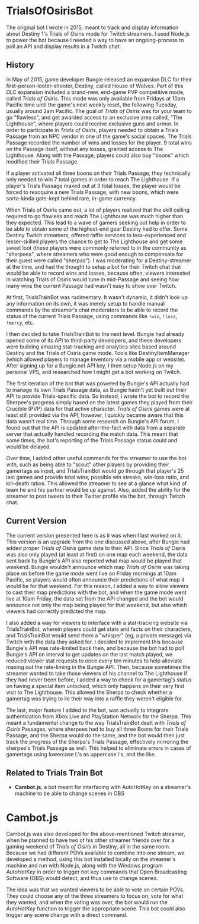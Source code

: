 # TrialsOfOsirisBot
The original bot I wrote in 2015, meant to track and display information about Destiny 1's Trials of Osiris mode for Twitch streamers. I used Node.js to power the bot because  I needed a way to have an ongoing-process to poll an API and display results in a Twitch chat. 

## History
In May of 2015, game developer Bungie released an expansion DLC for their first-person-looter-shooter, Destiny, called House of Wolves. Part of this DLC expansion included a brand-new, end-game PVP competitive mode, called _Trials of Osiris_. This mode was only available from Fridays at 10am Pacific time until the game's next weekly reset, the following Tuesday, usually around 2am Pacific. The goal of _Trials of Osiris_ was for your team to go "flawless", and get awarded access to an exclusive area called, "The Lighthouse", where players could receive exclusive guns and armor. In order to participate in _Trials of Osiris_, players needed to obtain a Trials Passage from an NPC vendor in one of the game's social spaces. The Trials Passage recorded the number of wins and losses for the player. 9 total wins on the Passage itself, without any losses, granted access to The Lighthouse. Along with the Passage, players could also buy "boons" which modified their Trials Passage.

If a player activated all three boons on their Trials Passage, they technically only needed to win 7 total games in order to reach The Lighthouse. If a player's Trials Passage maxed out at 3 total losses, the player would be forced to reacquire a new Trials Passage, with new boons, which were sorta-kinda gate-kept behind rare, in-game currency. 

When Trials of Osiris came out, a lot of players realized that the skill ceiling required to go flawless and reach The Lighthouse was much higher than they expected. This lead to a wave of gamers seeking out help in order to be able to obtain some of the highest-end gear Destiny had to offer. Some Destiny Twitch streamers, offered raffle services to less-experienced and lesser-skilled players the chance to get to The Lighthouse and get some sweet loot (these players were commonly referred to in the community as "sherpees", where streamers who were good enough to compensate for their guest were called "sherpas"). I was moderating for a Destiny-streamer at the time, and had the thought to setup a bot for their Twitch chat that would be able to record wins and losses, because often, viewers interested in watching Trials of Osiris would tune in mid-Passage and seeing how many wins the current Passage had wasn't easy to show over Twitch. 

At first, TrialsTrainBot was rudimentary. It wasn't dynamic, it didn't look up any information on its own, it was merely setup to handle manual commands by the streamer's chat moderators to be able to record the status of the current Trials Passage, using commands like `!win`, `!loss`, `!mercy`, etc. 

I then decided to take TrialsTrainBot to the next level. Bungie had already opened some of its API to third-party developers, and these developers were building amazing stat-tracking and analytics sites based around Destiny and the Trials of Osiris game mode. Tools like DestinyItemManager (which allowed players to manage inventory via a mobile app or website). After signing up for a Bungie.net API key, I then setup Node.js on my personal VPS, and researched how I might get a bot working on Twitch. 

The first iteration of the bot that was powered by Bungie's API actually had to manage its own Trials Passage data, as Bungie hadn't yet built out their API to provide Trials-specific data. So instead, I wrote the bot to record the Sherpee's progress simply based on the latest games they played from their Crucible (PVP) data for that active character. _Trials of Osiris_ games were at least still provided via the API, however, I quickly became aware that this data wasn't real time. Through some research on Bungie's API forum, I found out that the API is updated after-the-fact with data from a separate server that actually handled recording the match data. This meant that some times, the bot's reporting of the Trials Passage status could and would be delayed. 

Over time, I added other useful commands for the streamer to use the bot with, such as being able to "scout" other players by providing their gamertags as input, and TrialsTrainBot would go through that player's 25 last games and provide total wins, possible win streaks, win-loss ratio, and kill-death ratios. This allowed the streamer to see at a glance what kind of team he and his partner would be up against. Also, added the ability for the streamer to post tweets to their Twitter profile via the bot, through Twitch chat. 

## Current Version

The current version presented here is as it was when I last worked on it. This version is an upgrade from the one discussed above, after Bungie had added proper _Trials of Osiris_ game data to their API. Since _Trials of Osiris_ was also only played (at least at first) on one map each weekend, the data sent back by Bungie's API also reported what map would be played that weekend. Bungie wouldn't announce which map _Trials of Osiris_ was taking place on before the game mode went live on Friday mornings at 10am Pacific, so players would often announce their predictions of what map it would be for that weekend. For this reason, I added a way to allow viewers to cast their map predictions with the bot, and when the game mode went live at 10am Friday, the data set from the API changed and the bot would announce not only the map being played for that weekend, but also which viewers had correctly predicted the map. 

I also added a way for viewers to interface with a stat-tracking website via TrialsTrainBot, wherein players could get stats and facts on their characters, and TrialsTrainBot would send them a "whisper" (eg, a private message) via Twitch with the data they asked for. I decided to implement this because Bungie's API was rate-limited back then, and because the bot had to poll Bungie's API on interval to get updates on the last match played, we reduced viewer stat requests to once every ten minutes to help alleviate maxing out the rate-liming in the Bungie API. Then, because sometimes the streamer wanted to take those viewers of his channel to The Lighthouse if they had never been before, I added a way to check for a gamertag's status on having a special item unlocked, which only happens on their very first visit to The Lighthouse. This allowed the Sherpa to check whether a gamertag was trying to lie their way into a raffle they weren't eligible for. 

The last, major feature I added to the bot, was actually to integrate authentication from Xbox Live and PlayStation Network for the Sherpa. This meant a fundamental change to the way TrialsTrainBot dealt with _Trials of Osiris_ Passages, where sherpees had to buy all three Boons for their Trials Passage, and the Sherpa would do the same, and the bot would then just track the progress of the Sherpa's Trials Passage, effectively mirroring the sherpee's Trials Passage as well. This helped to eliminate errors in cases of gamertags using lowercase L's as uppercase i's, and the like. 

## Related to Trials Train Bot

* __Cambot.js__, a bot meant for interfacing with AutoHotKey on a streamer's machine to be able to change scenes in OBS 


# Cambot.js

Cambot.js was also developed for the above-mentioned Twitch streamer, when he planned to have two of his other streamer friends over for a gaming weekend of _Trials of Osiris_ in Destiny, all in the same room. Because we had different POVs available to combine into one stream, we developed a method, using this bot installed locally on the streamer's machine and run with Node.js, along with the Windows program _AutoHotKey_ in order to trigger hot key commands that Open Broadcasting Software (OBS) would detect, and thus use to change scenes. 

The idea was that we wanted viewers to be able to vote on certain POVs. They could choose any of the three streamers to focus on, vote for what they wanted, and when the voting was over, the bot would run the _AutoHotKey_ function to trigger the appropriate scene. This bot could also trigger any scene change with a direct command.
